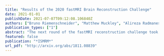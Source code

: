```yaml
---
title: "Results of the 2020 fastMRI Brain Reconstruction Challenge"
date: 2021-01-01
publishDate: 2021-07-07T09:12:08.106840Z
authors: ["Bruno Riemenschneider", "Matthew Muckley", "Alireza Radmanesh", "Sunwoo Kim", "Geunu Jeong", "Jingyu Ko", "Yohan Jun", "Hyungseob Shin", "Dosik Hwang", "Mahmoud Mostapha", "Simon Arberet", "Dominik Nickel", "Zaccharie Ramzi", "Philippe Ciuciu", "Jean Luc Starck", "Jonas Teuwen", "Dimitrios Karkalousos", "Chaoping Zhang", "Anuroop Sriram", "Zhengnan Huang", "Nafissa Yakubova", "Yvonne W. Lui", "Florian Knoll"]
publication_types: ["1"]
abstract: "The next round of the fastMRI reconstruction challenge took place, this time using anatomical brain data. Submissions were ranked by SSIM and resulting ?nalists again by 6 radiologists. We observed the cases with clear SSIM separation achieving the highest radiologists' rankings, in particular the winning reconstructions. Most 4x track reconstructions exhibit desirable image quality, with some exceptions that show anatomy-like hallucinations. Radiologist sentiment decreased for the 8x and Transfer tracks, indicating that these may require further investigation."
featured: false
publication: "*ISMRM*"
url_pdf: "http://arxiv.org/abs/1811.08839"
---
```


